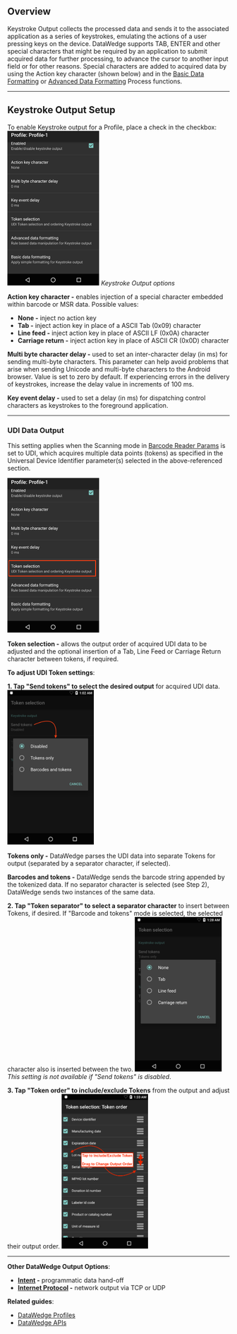 <h2 id="overview">Overview</h2>
<p>Keystroke Output collects the processed data and sends it to the associated application as a series of keystrokes, emulating the actions of a user pressing keys on the device. DataWedge supports TAB, ENTER and other special characters that might be required by an application to submit acquired data for further processing, to advance the cursor to another input field or for other reasons. Special characters are added to acquired data by using the Action key character (shown below) and in the <a href="../../process/bdf">Basic Data Formatting</a> or <a href="../../process/bdf">Advanced Data Formatting</a> Process functions. </p>
<hr />
<h2 id="keystrokeoutputsetup">Keystroke Output Setup</h2>
<p>To enable Keystroke output for a Profile, place a check in the checkbox:
<img style="height:350px" src="../keystroke-output.png"/>
<em>Keystroke Output options</em>
<br></p>
<p><strong>Action key character -</strong> enables injection of a special character embedded within barcode or MSR data. Possible values:</p>
<ul>
<li><strong>None -</strong> inject no action key</li>
<li><strong>Tab -</strong> inject action key in place of a ASCII Tab (0x09) character</li>
<li><strong>Line feed -</strong> inject action key in place of ASCII LF (0x0A) character</li>
<li><strong>Carriage return -</strong> inject action key in place of ASCII CR (0x0D) character</li>
</ul>
<p><strong>Multi byte character delay -</strong> used to set an inter-character delay (in ms) for sending multi-byte characters. This parameter can help avoid problems that arise when sending Unicode and multi-byte characters to the Android browser. Value is set to zero by default. If experiencing errors in the delivery of keystrokes, increase the delay value in increments of 100 ms.</p>
<p><strong>Key event delay -</strong> used to set a delay (in ms) for dispatching control characters as keystrokes to the foreground application.</p>
<hr />
<h3 id="udidataoutput">UDI Data Output</h3>
<p>This setting applies when the Scanning mode in <a href="../../input/barcode/#readerparams">Barcode Reader Params</a> is set to UDI, which acquires multiple data points (tokens) as specified in the Universal Device Identifier parameter(s) selected in the above-referenced section. </p>
<p><img style="height:350px" src="../token_selection_highlighted.png"/></p>
<p><strong>Token selection -</strong> allows the output order of acquired UDI data to be adjusted and the optional insertion of a Tab, Line Feed or Carriage Return character between tokens, if required.</p>
<p><strong>To adjust UDI Token settings</strong>: </p>
<p><strong>&#49;. Tap "Send tokens" to select the desired output</strong> for acquired UDI data. 
<img style="height:350px" src="../token_selector.png"/></p>
<p><strong>Tokens only -</strong> DataWedge parses the UDI data into separate Tokens for output (separated by a separator character, if selected).</p>
<p><strong>Barcodes and tokens -</strong> DataWedge sends the barcode string appended by the tokenized data. If no separator character is selected (see Step 2), DataWedge sends two instances of the same data.</p>
<p><strong>&#50;. Tap "Token separator" to select a separator character</strong> to insert between Tokens, if desired. If "Barcode and tokens" mode is selected, the selected character also is inserted between the two. 
<img style="height:350px" src="../separator.png"/>
<em>This setting is not available if "Send tokens" is disabled</em>.
<br></p>
<p><strong>&#51;. Tap "Token order" to include/exclude Tokens</strong> from the output and adjust their output order. 
<img style="height:350px" src="../token_order.png"/>
<br></p>
<!-- 
Send data - Set to transfer the captured data to the foreground application. Disabling this option prevents the actual data from being transmitted. However, the prefix and suffix strings, if present, are still transmitted even when this option is disabled (default - enabled).
-->
<hr />
<p><strong>Other DataWedge Output Options</strong>:</p>
<ul>
<li><strong><a href="../intent">Intent</a> -</strong> programmatic data hand-off</li>
<li><strong><a href="../ip">Internet Protocol</a> -</strong> network output via TCP or UDP</li>
</ul>
<p><strong>Related guides</strong>:</p>
<ul>
<li><a href="../../profiles">DataWedge Profiles</a></li>
<li><a href="../../api">DataWedge APIs</a> </li>
</ul>